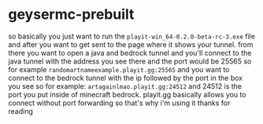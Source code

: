# geysermc-prebuilt
so basically you just want to run the `playit-win_64-0.2.0-beta-rc-3.exe` file and after you want to get sent to the page where it shows your tunnel. from there you want to open a java and bedrock tunnel and you'll connect to the java tunnel with the address you see there and the port would be 25565 so for example `randomartnameexample.playit.gg:25565` and you want to connect to the bedrock tunnel with the ip followed by the port in the box you see so for example: `artagainlmao.playit.gg:24512` and 24512 is the port you put inside of minecraft bedrock. playit.gg basically allows you to connect without port forwarding so that's why i'm using it
thanks for reading
